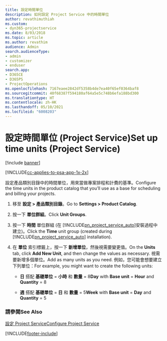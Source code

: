 ```yaml
---
title: 設定時間單位
description: 如何設定 Project Service 中的時間單位
author: revathimuthiah
ms.custom:
- dyn365-projectservice
ms.date: 8/03/2018
ms.topic: article
ms.author: revathim
audience: Admin
search.audienceType:
- admin
- customizer
- enduser
search.app:
- D365CE
- D365PS
- ProjectOperations
ms.openlocfilehash: 7167eaee2842df5358b4de7ea40f65ef0364baf8
ms.sourcegitcommit: 40f68387f594180af64a5e5c748b6efa188bd300
ms.translationtype: HT
ms.contentlocale: zh-HK
ms.lasthandoff: 05/10/2021
ms.locfileid: "6008203"
---
```

# <a name="set-up-time-units-project-service"></a><span data-ttu-id="4bc43-103">設定時間單位 (Project Service)</span><span class="sxs-lookup"><span data-stu-id="4bc43-103">Set up time units (Project Service)</span></span>

[!include [banner](../includes/psa-now-project-operations.md)]

[!INCLUDE[cc-applies-to-psa-app-1x-2x](../includes/cc-applies-to-psa-app-1x-2x.md)]

<span data-ttu-id="4bc43-104">設定產品類別目錄中的時間單位，用來當做專案排程和計費的基準。</span><span class="sxs-lookup"><span data-stu-id="4bc43-104">Configure the time units in the product catalog that you’ll use as a base for scheduling and billing your projects.</span></span>  
  
1. <span data-ttu-id="4bc43-105">移至 **設定 > 產品類別目錄**。</span><span class="sxs-lookup"><span data-stu-id="4bc43-105">Go to **Settings > Product Catalog**.</span></span>  
  
2. <span data-ttu-id="4bc43-106">按一下 **單位群組**。</span><span class="sxs-lookup"><span data-stu-id="4bc43-106">Click **Unit Groups**.</span></span>  
  
3. <span data-ttu-id="4bc43-107">按一下 **時間** 單位群組 (在 [!INCLUDE[pn_project_service_auto](../includes/pn-project-service-auto.md)]安裝過程中建立)。</span><span class="sxs-lookup"><span data-stu-id="4bc43-107">Click the **Time** unit group (created during [!INCLUDE[pn_project_service_auto](../includes/pn-project-service-auto.md)] installation).</span></span>  
  
4. <span data-ttu-id="4bc43-108">在 **單位** 索引標籤上，按一下 **新增單位**，然後視需要變更值。</span><span class="sxs-lookup"><span data-stu-id="4bc43-108">On the **Units** tab, click **Add New Unit**, and then change the values as necessary.</span></span> <span data-ttu-id="4bc43-109">視需要新增多個單位。</span><span class="sxs-lookup"><span data-stu-id="4bc43-109">Add as many units as you need.</span></span> <span data-ttu-id="4bc43-110">例如，您可能會想要建立下列單位：</span><span class="sxs-lookup"><span data-stu-id="4bc43-110">For example, you might want to create the following units:</span></span>  
  
   - <span data-ttu-id="4bc43-111">**日** 搭配 **基礎單位** = **小時** 和 **數量** = 8</span><span class="sxs-lookup"><span data-stu-id="4bc43-111">**Day** with **Base unit** = **Hour** and **Quantity** = 8</span></span>  
  
   - <span data-ttu-id="4bc43-112">**週** 搭配 **基礎單位** = **日** 和 **數量** = 5</span><span class="sxs-lookup"><span data-stu-id="4bc43-112">**Week** with **Base unit** = **Day** and **Quantity** = 5</span></span>  
  
### <a name="see-also"></a><span data-ttu-id="4bc43-113">請參閱</span><span class="sxs-lookup"><span data-stu-id="4bc43-113">See Also</span></span>  
 [<span data-ttu-id="4bc43-114">設定 Project Service</span><span class="sxs-lookup"><span data-stu-id="4bc43-114">Configure Project Service</span></span>](../psa/configure.md)


[!INCLUDE[footer-include](../includes/footer-banner.md)]